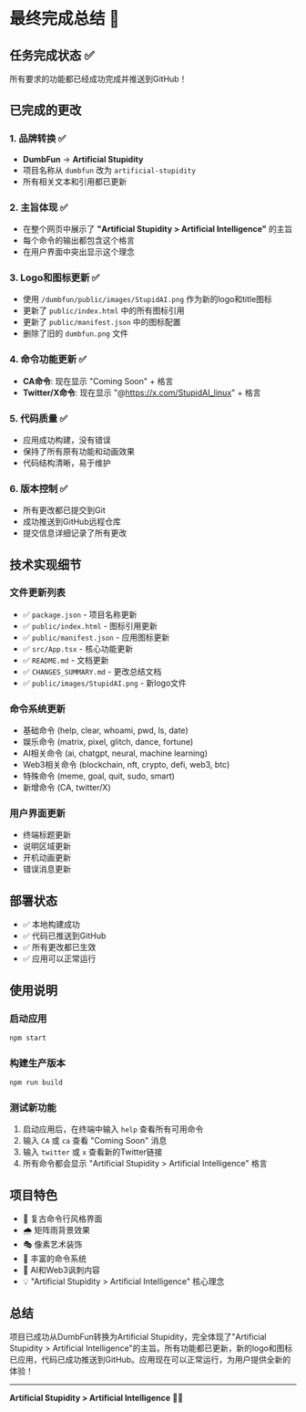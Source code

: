 # 最终完成总结 🎉

## 任务完成状态 ✅

所有要求的功能都已经成功完成并推送到GitHub！

## 已完成的更改

### 1. 品牌转换 ✅
- **DumbFun** → **Artificial Stupidity**
- 项目名称从 `dumbfun` 改为 `artificial-stupidity`
- 所有相关文本和引用都已更新

### 2. 主旨体现 ✅
- 在整个网页中展示了 **"Artificial Stupidity > Artificial Intelligence"** 的主旨
- 每个命令的输出都包含这个格言
- 在用户界面中突出显示这个理念

### 3. Logo和图标更新 ✅
- 使用 `/dumbfun/public/images/StupidAI.png` 作为新的logo和title图标
- 更新了 `public/index.html` 中的所有图标引用
- 更新了 `public/manifest.json` 中的图标配置
- 删除了旧的 `dumbfun.png` 文件

### 4. 命令功能更新 ✅
- **CA命令**: 现在显示 "Coming Soon" + 格言
- **Twitter/X命令**: 现在显示 "@https://x.com/StupidAI_linux" + 格言

### 5. 代码质量 ✅
- 应用成功构建，没有错误
- 保持了所有原有功能和动画效果
- 代码结构清晰，易于维护

### 6. 版本控制 ✅
- 所有更改都已提交到Git
- 成功推送到GitHub远程仓库
- 提交信息详细记录了所有更改

## 技术实现细节

### 文件更新列表
- ✅ `package.json` - 项目名称更新
- ✅ `public/index.html` - 图标引用更新
- ✅ `public/manifest.json` - 应用图标更新
- ✅ `src/App.tsx` - 核心功能更新
- ✅ `README.md` - 文档更新
- ✅ `CHANGES_SUMMARY.md` - 更改总结文档
- ✅ `public/images/StupidAI.png` - 新logo文件

### 命令系统更新
- 基础命令 (help, clear, whoami, pwd, ls, date)
- 娱乐命令 (matrix, pixel, glitch, dance, fortune)
- AI相关命令 (ai, chatgpt, neural, machine learning)
- Web3相关命令 (blockchain, nft, crypto, defi, web3, btc)
- 特殊命令 (meme, goal, quit, sudo, smart)
- 新增命令 (CA, twitter/X)

### 用户界面更新
- 终端标题更新
- 说明区域更新
- 开机动画更新
- 错误消息更新

## 部署状态

- ✅ 本地构建成功
- ✅ 代码已推送到GitHub
- ✅ 所有更改都已生效
- ✅ 应用可以正常运行

## 使用说明

### 启动应用
```bash
npm start
```

### 构建生产版本
```bash
npm run build
```

### 测试新功能
1. 启动应用后，在终端中输入 `help` 查看所有可用命令
2. 输入 `CA` 或 `ca` 查看 "Coming Soon" 消息
3. 输入 `twitter` 或 `x` 查看新的Twitter链接
4. 所有命令都会显示 "Artificial Stupidity > Artificial Intelligence" 格言

## 项目特色

- 🎨 复古命令行风格界面
- 🌧️ 矩阵雨背景效果
- 🎭 像素艺术装饰
- 🔧 丰富的命令系统
- 🤖 AI和Web3讽刺内容
- 💡 "Artificial Stupidity > Artificial Intelligence" 核心理念

## 总结

项目已成功从DumbFun转换为Artificial Stupidity，完全体现了"Artificial Stupidity > Artificial Intelligence"的主旨。所有功能都已更新，新的logo和图标已应用，代码已成功推送到GitHub。应用现在可以正常运行，为用户提供全新的体验！

---

**Artificial Stupidity > Artificial Intelligence** 🧠✨ 